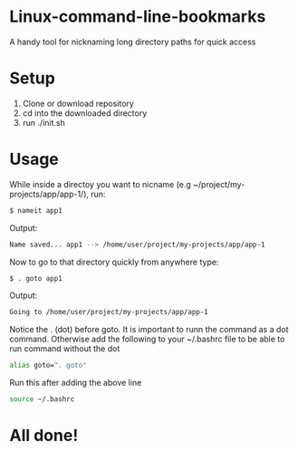 # Linux-command-line-bookmarks
A handy tool for nicknaming long directory paths for quick access

# Setup
1) Clone or download repository
2) cd into the downloaded directory
3) run ./init.sh

# Usage
While inside a directoy you want to nicname (e.g ~/project/my-projects/app/app-1/), run:
```sh
$ nameit app1
```
Output:
```sh
Name saved... app1 --> /home/user/project/my-projects/app/app-1
```

Now to go to that directory quickly from anywhere type:
```sh
$ . goto app1
```
Output:
```sh
Going to /home/user/project/my-projects/app/app-1
```
Notice the . (dot) before goto. It is important to runn the command as a dot command. Otherwise add the following to your ~/.bashrc file to be able to run command without the dot
```sh
alias goto=". goto"
```
Run this after adding the above line
```sh
source ~/.bashrc 
```

# All done!
